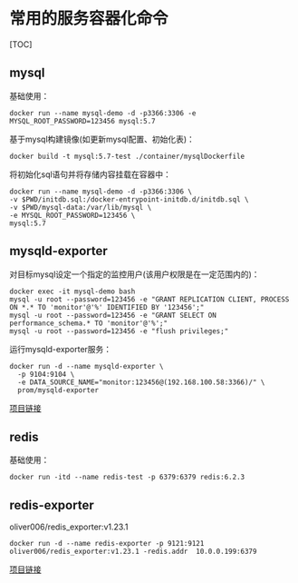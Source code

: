 # 常用的服务容器化命令


[TOC]

## mysql
基础使用：
```shell
docker run --name mysql-demo -d -p3366:3306 -e MYSQL_ROOT_PASSWORD=123456 mysql:5.7 
```

基于mysql构建镜像(如更新mysql配置、初始化表)：
```shell
docker build -t mysql:5.7-test ./container/mysqlDockerfile
```

将初始化sql语句并将存储内容挂载在容器中：
```shell
docker run --name mysql-demo -d -p3366:3306 \
-v $PWD/initdb.sql:/docker-entrypoint-initdb.d/initdb.sql \
-v $PWD/mysql-data:/var/lib/mysql \
-e MYSQL_ROOT_PASSWORD=123456 \
mysql:5.7 
```

## mysqld-exporter
对目标mysql设定一个指定的监控用户(该用户权限是在一定范围内的)：
```shell
docker exec -it mysql-demo bash
mysql -u root --password=123456 -e "GRANT REPLICATION CLIENT, PROCESS ON *.* TO 'monitor'@'%' IDENTIFIED BY '123456';"
mysql -u root --password=123456 -e "GRANT SELECT ON performance_schema.* TO 'monitor'@'%';"
mysql -u root --password=123456 -e "flush privileges;"
```

运行mysqld-exporter服务：
```shell
docker run -d --name mysqld-exporter \
  -p 9104:9104 \
  -e DATA_SOURCE_NAME="monitor:123456@(192.168.100.58:3366)/" \
  prom/mysqld-exporter
```
[项目链接](https://github.com/prometheus/mysqld_exporter)

## redis
基础使用：
```shell
docker run -itd --name redis-test -p 6379:6379 redis:6.2.3
```

## redis-exporter
oliver006/redis_exporter:v1.23.1

```shell
docker run -d --name redis-exporter -p 9121:9121 oliver006/redis_exporter:v1.23.1 -redis.addr  10.0.0.199:6379
```
[项目链接](https://github.com/oliver006/redis_exporter)